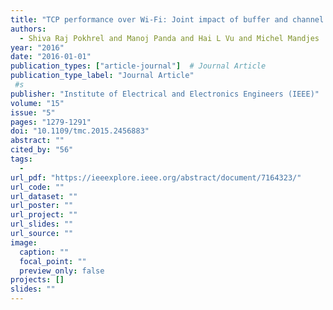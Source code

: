 ```yaml
---
title: "TCP performance over Wi-Fi: Joint impact of buffer and channel losses"
authors:
  - Shiva Raj Pokhrel and Manoj Panda and Hai L Vu and Michel Mandjes
year: "2016"
date: "2016-01-01"
publication_types: ["article-journal"]  # Journal Article
publication_type_label: "Journal Article"
 #s
publisher: "Institute of Electrical and Electronics Engineers (IEEE)"
volume: "15"
issue: "5"
pages: "1279-1291"
doi: "10.1109/tmc.2015.2456883"
abstract: ""
cited_by: "56"
tags:
  - 
url_pdf: "https://ieeexplore.ieee.org/abstract/document/7164323/"
url_code: ""
url_dataset: ""
url_poster: ""
url_project: ""
url_slides: ""
url_source: ""
image:
  caption: ""
  focal_point: ""
  preview_only: false
projects: []
slides: ""
---
```

